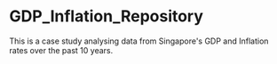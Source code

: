 # GDP_Inflation_Repository
This is a case study analysing data from Singapore's GDP and Inflation rates over the past 10 years.
